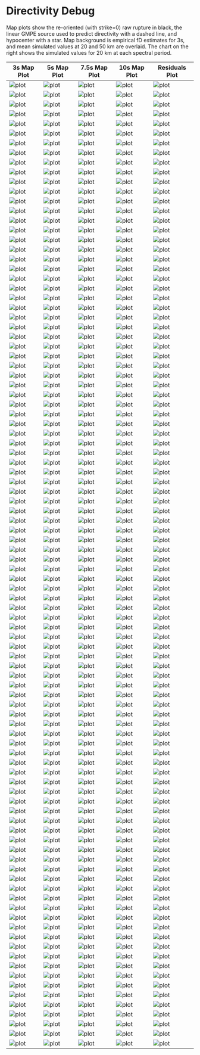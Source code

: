 # Directivity Debug

Map plots show the re-oriented (with strike=0) raw rupture in black, the linear GMPE source used to predict directivity with a dashed line, and hypocenter with a star. Map background is empirical fD estimates for 3s, and mean simulated values at 20 and 50 km are overlaid. The chart on the right shows the simulated values for 20 km at each spectral period.

| 3s Map Plot | 5s Map Plot | 7.5s Map Plot | 10s Map Plot | Residuals Plot |
|-----|-----|-----|-----|-----|
| ![plot](event_59406_map_3s.png) | ![plot](event_59406_map_5s.png) | ![plot](event_59406_map_7.5s.png) | ![plot](event_59406_map_10s.png) | ![plot](event_59406_residuals.png) |
| ![plot](event_119440_map_3s.png) | ![plot](event_119440_map_5s.png) | ![plot](event_119440_map_7.5s.png) | ![plot](event_119440_map_10s.png) | ![plot](event_119440_residuals.png) |
| ![plot](event_158190_map_3s.png) | ![plot](event_158190_map_5s.png) | ![plot](event_158190_map_7.5s.png) | ![plot](event_158190_map_10s.png) | ![plot](event_158190_residuals.png) |
| ![plot](event_200112_map_3s.png) | ![plot](event_200112_map_5s.png) | ![plot](event_200112_map_7.5s.png) | ![plot](event_200112_map_10s.png) | ![plot](event_200112_residuals.png) |
| ![plot](event_480897_map_3s.png) | ![plot](event_480897_map_5s.png) | ![plot](event_480897_map_7.5s.png) | ![plot](event_480897_map_10s.png) | ![plot](event_480897_residuals.png) |
| ![plot](event_486315_map_3s.png) | ![plot](event_486315_map_5s.png) | ![plot](event_486315_map_7.5s.png) | ![plot](event_486315_map_10s.png) | ![plot](event_486315_residuals.png) |
| ![plot](event_556026_map_3s.png) | ![plot](event_556026_map_5s.png) | ![plot](event_556026_map_7.5s.png) | ![plot](event_556026_map_10s.png) | ![plot](event_556026_residuals.png) |
| ![plot](event_802775_map_3s.png) | ![plot](event_802775_map_5s.png) | ![plot](event_802775_map_7.5s.png) | ![plot](event_802775_map_10s.png) | ![plot](event_802775_residuals.png) |
| ![plot](event_970307_map_3s.png) | ![plot](event_970307_map_5s.png) | ![plot](event_970307_map_7.5s.png) | ![plot](event_970307_map_10s.png) | ![plot](event_970307_residuals.png) |
| ![plot](event_1022839_map_3s.png) | ![plot](event_1022839_map_5s.png) | ![plot](event_1022839_map_7.5s.png) | ![plot](event_1022839_map_10s.png) | ![plot](event_1022839_residuals.png) |
| ![plot](event_1131190_map_3s.png) | ![plot](event_1131190_map_5s.png) | ![plot](event_1131190_map_7.5s.png) | ![plot](event_1131190_map_10s.png) | ![plot](event_1131190_residuals.png) |
| ![plot](event_1201585_map_3s.png) | ![plot](event_1201585_map_5s.png) | ![plot](event_1201585_map_7.5s.png) | ![plot](event_1201585_map_10s.png) | ![plot](event_1201585_residuals.png) |
| ![plot](event_1336244_map_3s.png) | ![plot](event_1336244_map_5s.png) | ![plot](event_1336244_map_7.5s.png) | ![plot](event_1336244_map_10s.png) | ![plot](event_1336244_residuals.png) |
| ![plot](event_1399196_map_3s.png) | ![plot](event_1399196_map_5s.png) | ![plot](event_1399196_map_7.5s.png) | ![plot](event_1399196_map_10s.png) | ![plot](event_1399196_residuals.png) |
| ![plot](event_1569154_map_3s.png) | ![plot](event_1569154_map_5s.png) | ![plot](event_1569154_map_7.5s.png) | ![plot](event_1569154_map_10s.png) | ![plot](event_1569154_residuals.png) |
| ![plot](event_1698574_map_3s.png) | ![plot](event_1698574_map_5s.png) | ![plot](event_1698574_map_7.5s.png) | ![plot](event_1698574_map_10s.png) | ![plot](event_1698574_residuals.png) |
| ![plot](event_1707696_map_3s.png) | ![plot](event_1707696_map_5s.png) | ![plot](event_1707696_map_7.5s.png) | ![plot](event_1707696_map_10s.png) | ![plot](event_1707696_residuals.png) |
| ![plot](event_1832235_map_3s.png) | ![plot](event_1832235_map_5s.png) | ![plot](event_1832235_map_7.5s.png) | ![plot](event_1832235_map_10s.png) | ![plot](event_1832235_residuals.png) |
| ![plot](event_2013838_map_3s.png) | ![plot](event_2013838_map_5s.png) | ![plot](event_2013838_map_7.5s.png) | ![plot](event_2013838_map_10s.png) | ![plot](event_2013838_residuals.png) |
| ![plot](event_2042083_map_3s.png) | ![plot](event_2042083_map_5s.png) | ![plot](event_2042083_map_7.5s.png) | ![plot](event_2042083_map_10s.png) | ![plot](event_2042083_residuals.png) |
| ![plot](event_2228801_map_3s.png) | ![plot](event_2228801_map_5s.png) | ![plot](event_2228801_map_7.5s.png) | ![plot](event_2228801_map_10s.png) | ![plot](event_2228801_residuals.png) |
| ![plot](event_2232235_map_3s.png) | ![plot](event_2232235_map_5s.png) | ![plot](event_2232235_map_7.5s.png) | ![plot](event_2232235_map_10s.png) | ![plot](event_2232235_residuals.png) |
| ![plot](event_2506190_map_3s.png) | ![plot](event_2506190_map_5s.png) | ![plot](event_2506190_map_7.5s.png) | ![plot](event_2506190_map_10s.png) | ![plot](event_2506190_residuals.png) |
| ![plot](event_2668196_map_3s.png) | ![plot](event_2668196_map_5s.png) | ![plot](event_2668196_map_7.5s.png) | ![plot](event_2668196_map_10s.png) | ![plot](event_2668196_residuals.png) |
| ![plot](event_2767350_map_3s.png) | ![plot](event_2767350_map_5s.png) | ![plot](event_2767350_map_7.5s.png) | ![plot](event_2767350_map_10s.png) | ![plot](event_2767350_residuals.png) |
| ![plot](event_2837809_map_3s.png) | ![plot](event_2837809_map_5s.png) | ![plot](event_2837809_map_7.5s.png) | ![plot](event_2837809_map_10s.png) | ![plot](event_2837809_residuals.png) |
| ![plot](event_3003940_map_3s.png) | ![plot](event_3003940_map_5s.png) | ![plot](event_3003940_map_7.5s.png) | ![plot](event_3003940_map_10s.png) | ![plot](event_3003940_residuals.png) |
| ![plot](event_3013584_map_3s.png) | ![plot](event_3013584_map_5s.png) | ![plot](event_3013584_map_7.5s.png) | ![plot](event_3013584_map_10s.png) | ![plot](event_3013584_residuals.png) |
| ![plot](event_3071701_map_3s.png) | ![plot](event_3071701_map_5s.png) | ![plot](event_3071701_map_7.5s.png) | ![plot](event_3071701_map_10s.png) | ![plot](event_3071701_residuals.png) |
| ![plot](event_3144316_map_3s.png) | ![plot](event_3144316_map_5s.png) | ![plot](event_3144316_map_7.5s.png) | ![plot](event_3144316_map_10s.png) | ![plot](event_3144316_residuals.png) |
| ![plot](event_3461126_map_3s.png) | ![plot](event_3461126_map_5s.png) | ![plot](event_3461126_map_7.5s.png) | ![plot](event_3461126_map_10s.png) | ![plot](event_3461126_residuals.png) |
| ![plot](event_3523818_map_3s.png) | ![plot](event_3523818_map_5s.png) | ![plot](event_3523818_map_7.5s.png) | ![plot](event_3523818_map_10s.png) | ![plot](event_3523818_residuals.png) |
| ![plot](event_3575918_map_3s.png) | ![plot](event_3575918_map_5s.png) | ![plot](event_3575918_map_7.5s.png) | ![plot](event_3575918_map_10s.png) | ![plot](event_3575918_residuals.png) |
| ![plot](event_3654774_map_3s.png) | ![plot](event_3654774_map_5s.png) | ![plot](event_3654774_map_7.5s.png) | ![plot](event_3654774_map_10s.png) | ![plot](event_3654774_residuals.png) |
| ![plot](event_3809252_map_3s.png) | ![plot](event_3809252_map_5s.png) | ![plot](event_3809252_map_7.5s.png) | ![plot](event_3809252_map_10s.png) | ![plot](event_3809252_residuals.png) |
| ![plot](event_4389355_map_3s.png) | ![plot](event_4389355_map_5s.png) | ![plot](event_4389355_map_7.5s.png) | ![plot](event_4389355_map_10s.png) | ![plot](event_4389355_residuals.png) |
| ![plot](event_4506380_map_3s.png) | ![plot](event_4506380_map_5s.png) | ![plot](event_4506380_map_7.5s.png) | ![plot](event_4506380_map_10s.png) | ![plot](event_4506380_residuals.png) |
| ![plot](event_4510062_map_3s.png) | ![plot](event_4510062_map_5s.png) | ![plot](event_4510062_map_7.5s.png) | ![plot](event_4510062_map_10s.png) | ![plot](event_4510062_residuals.png) |
| ![plot](event_4552311_map_3s.png) | ![plot](event_4552311_map_5s.png) | ![plot](event_4552311_map_7.5s.png) | ![plot](event_4552311_map_10s.png) | ![plot](event_4552311_residuals.png) |
| ![plot](event_4620280_map_3s.png) | ![plot](event_4620280_map_5s.png) | ![plot](event_4620280_map_7.5s.png) | ![plot](event_4620280_map_10s.png) | ![plot](event_4620280_residuals.png) |
| ![plot](event_4644260_map_3s.png) | ![plot](event_4644260_map_5s.png) | ![plot](event_4644260_map_7.5s.png) | ![plot](event_4644260_map_10s.png) | ![plot](event_4644260_residuals.png) |
| ![plot](event_4752011_map_3s.png) | ![plot](event_4752011_map_5s.png) | ![plot](event_4752011_map_7.5s.png) | ![plot](event_4752011_map_10s.png) | ![plot](event_4752011_residuals.png) |
| ![plot](event_4832852_map_3s.png) | ![plot](event_4832852_map_5s.png) | ![plot](event_4832852_map_7.5s.png) | ![plot](event_4832852_map_10s.png) | ![plot](event_4832852_residuals.png) |
| ![plot](event_4844880_map_3s.png) | ![plot](event_4844880_map_5s.png) | ![plot](event_4844880_map_7.5s.png) | ![plot](event_4844880_map_10s.png) | ![plot](event_4844880_residuals.png) |
| ![plot](event_4881131_map_3s.png) | ![plot](event_4881131_map_5s.png) | ![plot](event_4881131_map_7.5s.png) | ![plot](event_4881131_map_10s.png) | ![plot](event_4881131_residuals.png) |
| ![plot](event_4893453_map_3s.png) | ![plot](event_4893453_map_5s.png) | ![plot](event_4893453_map_7.5s.png) | ![plot](event_4893453_map_10s.png) | ![plot](event_4893453_residuals.png) |
| ![plot](event_4963630_map_3s.png) | ![plot](event_4963630_map_5s.png) | ![plot](event_4963630_map_7.5s.png) | ![plot](event_4963630_map_10s.png) | ![plot](event_4963630_residuals.png) |
| ![plot](event_4976445_map_3s.png) | ![plot](event_4976445_map_5s.png) | ![plot](event_4976445_map_7.5s.png) | ![plot](event_4976445_map_10s.png) | ![plot](event_4976445_residuals.png) |
| ![plot](event_4979713_map_3s.png) | ![plot](event_4979713_map_5s.png) | ![plot](event_4979713_map_7.5s.png) | ![plot](event_4979713_map_10s.png) | ![plot](event_4979713_residuals.png) |
| ![plot](event_5217897_map_3s.png) | ![plot](event_5217897_map_5s.png) | ![plot](event_5217897_map_7.5s.png) | ![plot](event_5217897_map_10s.png) | ![plot](event_5217897_residuals.png) |
| ![plot](event_5278272_map_3s.png) | ![plot](event_5278272_map_5s.png) | ![plot](event_5278272_map_7.5s.png) | ![plot](event_5278272_map_10s.png) | ![plot](event_5278272_residuals.png) |
| ![plot](event_5459147_map_3s.png) | ![plot](event_5459147_map_5s.png) | ![plot](event_5459147_map_7.5s.png) | ![plot](event_5459147_map_10s.png) | ![plot](event_5459147_residuals.png) |
| ![plot](event_5509691_map_3s.png) | ![plot](event_5509691_map_5s.png) | ![plot](event_5509691_map_7.5s.png) | ![plot](event_5509691_map_10s.png) | ![plot](event_5509691_residuals.png) |
| ![plot](event_5581091_map_3s.png) | ![plot](event_5581091_map_5s.png) | ![plot](event_5581091_map_7.5s.png) | ![plot](event_5581091_map_10s.png) | ![plot](event_5581091_residuals.png) |
| ![plot](event_5704945_map_3s.png) | ![plot](event_5704945_map_5s.png) | ![plot](event_5704945_map_7.5s.png) | ![plot](event_5704945_map_10s.png) | ![plot](event_5704945_residuals.png) |
| ![plot](event_5717483_map_3s.png) | ![plot](event_5717483_map_5s.png) | ![plot](event_5717483_map_7.5s.png) | ![plot](event_5717483_map_10s.png) | ![plot](event_5717483_residuals.png) |
| ![plot](event_5756488_map_3s.png) | ![plot](event_5756488_map_5s.png) | ![plot](event_5756488_map_7.5s.png) | ![plot](event_5756488_map_10s.png) | ![plot](event_5756488_residuals.png) |
| ![plot](event_5835334_map_3s.png) | ![plot](event_5835334_map_5s.png) | ![plot](event_5835334_map_7.5s.png) | ![plot](event_5835334_map_10s.png) | ![plot](event_5835334_residuals.png) |
| ![plot](event_6505715_map_3s.png) | ![plot](event_6505715_map_5s.png) | ![plot](event_6505715_map_7.5s.png) | ![plot](event_6505715_map_10s.png) | ![plot](event_6505715_residuals.png) |
| ![plot](event_6539164_map_3s.png) | ![plot](event_6539164_map_5s.png) | ![plot](event_6539164_map_7.5s.png) | ![plot](event_6539164_map_10s.png) | ![plot](event_6539164_residuals.png) |
| ![plot](event_6749620_map_3s.png) | ![plot](event_6749620_map_5s.png) | ![plot](event_6749620_map_7.5s.png) | ![plot](event_6749620_map_10s.png) | ![plot](event_6749620_residuals.png) |
| ![plot](event_6806259_map_3s.png) | ![plot](event_6806259_map_5s.png) | ![plot](event_6806259_map_7.5s.png) | ![plot](event_6806259_map_10s.png) | ![plot](event_6806259_residuals.png) |
| ![plot](event_6809502_map_3s.png) | ![plot](event_6809502_map_5s.png) | ![plot](event_6809502_map_7.5s.png) | ![plot](event_6809502_map_10s.png) | ![plot](event_6809502_residuals.png) |
| ![plot](event_6834942_map_3s.png) | ![plot](event_6834942_map_5s.png) | ![plot](event_6834942_map_7.5s.png) | ![plot](event_6834942_map_10s.png) | ![plot](event_6834942_residuals.png) |
| ![plot](event_6872186_map_3s.png) | ![plot](event_6872186_map_5s.png) | ![plot](event_6872186_map_7.5s.png) | ![plot](event_6872186_map_10s.png) | ![plot](event_6872186_residuals.png) |
| ![plot](event_7060062_map_3s.png) | ![plot](event_7060062_map_5s.png) | ![plot](event_7060062_map_7.5s.png) | ![plot](event_7060062_map_10s.png) | ![plot](event_7060062_residuals.png) |
| ![plot](event_7153138_map_3s.png) | ![plot](event_7153138_map_5s.png) | ![plot](event_7153138_map_7.5s.png) | ![plot](event_7153138_map_10s.png) | ![plot](event_7153138_residuals.png) |
| ![plot](event_7304447_map_3s.png) | ![plot](event_7304447_map_5s.png) | ![plot](event_7304447_map_7.5s.png) | ![plot](event_7304447_map_10s.png) | ![plot](event_7304447_residuals.png) |
| ![plot](event_7402447_map_3s.png) | ![plot](event_7402447_map_5s.png) | ![plot](event_7402447_map_7.5s.png) | ![plot](event_7402447_map_10s.png) | ![plot](event_7402447_residuals.png) |
| ![plot](event_7466777_map_3s.png) | ![plot](event_7466777_map_5s.png) | ![plot](event_7466777_map_7.5s.png) | ![plot](event_7466777_map_10s.png) | ![plot](event_7466777_residuals.png) |
| ![plot](event_7503606_map_3s.png) | ![plot](event_7503606_map_5s.png) | ![plot](event_7503606_map_7.5s.png) | ![plot](event_7503606_map_10s.png) | ![plot](event_7503606_residuals.png) |
| ![plot](event_8042217_map_3s.png) | ![plot](event_8042217_map_5s.png) | ![plot](event_8042217_map_7.5s.png) | ![plot](event_8042217_map_10s.png) | ![plot](event_8042217_residuals.png) |
| ![plot](event_8173402_map_3s.png) | ![plot](event_8173402_map_5s.png) | ![plot](event_8173402_map_7.5s.png) | ![plot](event_8173402_map_10s.png) | ![plot](event_8173402_residuals.png) |
| ![plot](event_8204890_map_3s.png) | ![plot](event_8204890_map_5s.png) | ![plot](event_8204890_map_7.5s.png) | ![plot](event_8204890_map_10s.png) | ![plot](event_8204890_residuals.png) |
| ![plot](event_8282066_map_3s.png) | ![plot](event_8282066_map_5s.png) | ![plot](event_8282066_map_7.5s.png) | ![plot](event_8282066_map_10s.png) | ![plot](event_8282066_residuals.png) |
| ![plot](event_8803436_map_3s.png) | ![plot](event_8803436_map_5s.png) | ![plot](event_8803436_map_7.5s.png) | ![plot](event_8803436_map_10s.png) | ![plot](event_8803436_residuals.png) |
| ![plot](event_8820909_map_3s.png) | ![plot](event_8820909_map_5s.png) | ![plot](event_8820909_map_7.5s.png) | ![plot](event_8820909_map_10s.png) | ![plot](event_8820909_residuals.png) |
| ![plot](event_8843317_map_3s.png) | ![plot](event_8843317_map_5s.png) | ![plot](event_8843317_map_7.5s.png) | ![plot](event_8843317_map_10s.png) | ![plot](event_8843317_residuals.png) |
| ![plot](event_8889593_map_3s.png) | ![plot](event_8889593_map_5s.png) | ![plot](event_8889593_map_7.5s.png) | ![plot](event_8889593_map_10s.png) | ![plot](event_8889593_residuals.png) |
| ![plot](event_8963301_map_3s.png) | ![plot](event_8963301_map_5s.png) | ![plot](event_8963301_map_7.5s.png) | ![plot](event_8963301_map_10s.png) | ![plot](event_8963301_residuals.png) |
| ![plot](event_9017573_map_3s.png) | ![plot](event_9017573_map_5s.png) | ![plot](event_9017573_map_7.5s.png) | ![plot](event_9017573_map_10s.png) | ![plot](event_9017573_residuals.png) |
| ![plot](event_9032699_map_3s.png) | ![plot](event_9032699_map_5s.png) | ![plot](event_9032699_map_7.5s.png) | ![plot](event_9032699_map_10s.png) | ![plot](event_9032699_residuals.png) |
| ![plot](event_9041026_map_3s.png) | ![plot](event_9041026_map_5s.png) | ![plot](event_9041026_map_7.5s.png) | ![plot](event_9041026_map_10s.png) | ![plot](event_9041026_residuals.png) |
| ![plot](event_9220316_map_3s.png) | ![plot](event_9220316_map_5s.png) | ![plot](event_9220316_map_7.5s.png) | ![plot](event_9220316_map_10s.png) | ![plot](event_9220316_residuals.png) |
| ![plot](event_9458786_map_3s.png) | ![plot](event_9458786_map_5s.png) | ![plot](event_9458786_map_7.5s.png) | ![plot](event_9458786_map_10s.png) | ![plot](event_9458786_residuals.png) |
| ![plot](event_9489606_map_3s.png) | ![plot](event_9489606_map_5s.png) | ![plot](event_9489606_map_7.5s.png) | ![plot](event_9489606_map_10s.png) | ![plot](event_9489606_residuals.png) |
| ![plot](event_9621056_map_3s.png) | ![plot](event_9621056_map_5s.png) | ![plot](event_9621056_map_7.5s.png) | ![plot](event_9621056_map_10s.png) | ![plot](event_9621056_residuals.png) |
| ![plot](event_9920455_map_3s.png) | ![plot](event_9920455_map_5s.png) | ![plot](event_9920455_map_7.5s.png) | ![plot](event_9920455_map_10s.png) | ![plot](event_9920455_residuals.png) |
| ![plot](event_9933068_map_3s.png) | ![plot](event_9933068_map_5s.png) | ![plot](event_9933068_map_7.5s.png) | ![plot](event_9933068_map_10s.png) | ![plot](event_9933068_residuals.png) |
| ![plot](event_9940878_map_3s.png) | ![plot](event_9940878_map_5s.png) | ![plot](event_9940878_map_7.5s.png) | ![plot](event_9940878_map_10s.png) | ![plot](event_9940878_residuals.png) |
| ![plot](event_10153256_map_3s.png) | ![plot](event_10153256_map_5s.png) | ![plot](event_10153256_map_7.5s.png) | ![plot](event_10153256_map_10s.png) | ![plot](event_10153256_residuals.png) |
| ![plot](event_10172371_map_3s.png) | ![plot](event_10172371_map_5s.png) | ![plot](event_10172371_map_7.5s.png) | ![plot](event_10172371_map_10s.png) | ![plot](event_10172371_residuals.png) |
| ![plot](event_10178871_map_3s.png) | ![plot](event_10178871_map_5s.png) | ![plot](event_10178871_map_7.5s.png) | ![plot](event_10178871_map_10s.png) | ![plot](event_10178871_residuals.png) |
| ![plot](event_10183101_map_3s.png) | ![plot](event_10183101_map_5s.png) | ![plot](event_10183101_map_7.5s.png) | ![plot](event_10183101_map_10s.png) | ![plot](event_10183101_residuals.png) |
| ![plot](event_10315052_map_3s.png) | ![plot](event_10315052_map_5s.png) | ![plot](event_10315052_map_7.5s.png) | ![plot](event_10315052_map_10s.png) | ![plot](event_10315052_residuals.png) |
| ![plot](event_10453059_map_3s.png) | ![plot](event_10453059_map_5s.png) | ![plot](event_10453059_map_7.5s.png) | ![plot](event_10453059_map_10s.png) | ![plot](event_10453059_residuals.png) |
| ![plot](event_10515800_map_3s.png) | ![plot](event_10515800_map_5s.png) | ![plot](event_10515800_map_7.5s.png) | ![plot](event_10515800_map_10s.png) | ![plot](event_10515800_residuals.png) |
| ![plot](event_10572537_map_3s.png) | ![plot](event_10572537_map_5s.png) | ![plot](event_10572537_map_7.5s.png) | ![plot](event_10572537_map_10s.png) | ![plot](event_10572537_residuals.png) |
| ![plot](event_10832999_map_3s.png) | ![plot](event_10832999_map_5s.png) | ![plot](event_10832999_map_7.5s.png) | ![plot](event_10832999_map_10s.png) | ![plot](event_10832999_residuals.png) |
| ![plot](event_10953797_map_3s.png) | ![plot](event_10953797_map_5s.png) | ![plot](event_10953797_map_7.5s.png) | ![plot](event_10953797_map_10s.png) | ![plot](event_10953797_residuals.png) |

